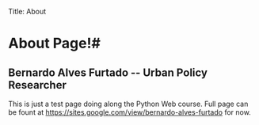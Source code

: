 Title: About

# About Page!#

## Bernardo Alves Furtado -- Urban Policy Researcher

This is just a test page doing along the Python Web course. Full page can be fount at
https://sites.google.com/view/bernardo-alves-furtado for now.
